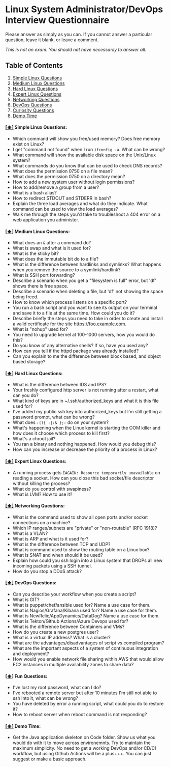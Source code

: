 Linux System Administrator/DevOps Interview Questionnaire
========================================================

Please answer as simply as you can. If you cannot answer a particular question, leave it blank, or leave a comment.

*This is not an exam. You should not have necessarily to answer all.*


## <a name='toc'>Table of Contents</a>

  1. [Simple Linux Questions](#simple)
  1. [Medium Linux Questions](#medium)
  1. [Hard Linux Questions](#hard)
  1. [Expert Linux Questions](#expert)
  1. [Networking Questions](#network)
  1. [DevOps Questions](#devop)
  1. [Curiosity Questions](#fun)
  1. [Demo Time](#demo)


#### [[⬆]](#toc) <a name='simple'>Simple Linux Questions:</a>

* Which command will show you free/used memory? Does free memory exist on Linux?
* I get "command not found" when I run ```ifconfig -a```. What can be wrong?
* What command will show the available disk space on the Unix/Linux system?
* What commands do you know that can be used to check DNS records?
* What does the permission 0750 on a file mean?
* What does the permission 0750 on a directory mean?
* How to add a new system user without login permissions?
* How to add/remove a group from a user?
* What is a bash alias?
* How to redirect STDOUT and STDERR in bash? 
* Explain the three load averages and what do they indicate. What command can be used to view the load averages?
* Walk me through the steps you'd take to troubleshoot a 404 error on a web application you administer.

#### [[⬆]](#toc) <a name='medium'>Medium Linux Questions:</a>

* What does an ```&``` after a command do?
* What is swap and what is it used for?
* What is the sticky bit?
* What does the immutable bit do to a file?
* What is the difference between hardlinks and symlinks? What happens when you remove the source to a symlink/hardlink?
* What is SSH port forwarding?
* Describe a scenario when you get a "filesystem is full" error, but 'df' shows there is free space.
* Describe a scenario when deleting a file, but 'df' not showing the space being freed.
* How to know which process listens on a specific port?
* You run a bash script and you want to see its output on your terminal and save it to a file at the same time. How could you do it?
* Describe briefly the steps you need to take in order to create and install a valid certificate for the site https://foo.example.com.
* What is "nohup" used for?
* You need to upgrade kernel at 100-1000 servers, how you would do this?
* Do you know of any alternative shells? If so, have you used any?
* How can you tell if the httpd package was already installed?
* Can you explain to me the difference between block based, and object based storage?

#### [[⬆]](#toc) <a name='hard'>Hard Linux Questions:</a>

* What is the difference between IDS and IPS?
* Your freshly configured http server is not running after a restart, what can you do?
* What kind of keys are in ~/.ssh/authorized_keys and what it is this file used for?
* I've added my public ssh key into authorized_keys but I'm still getting a password prompt, what can be wrong?
* What does ```:(){ :|:& };:``` do on your system?
* What's happening when the Linux kernel is starting the OOM killer and how does it choose which process to kill first?
* What's a chroot jail?
* You ran a binary and nothing happened. How would you debug this?
* How can you increase or decrease the priority of a process in Linux?


#### [[⬆]](#toc) <a name='expert'>Expert Linux Questions:</a>

* A running process gets ```EAGAIN: Resource temporarily unavailable``` on reading a socket. How can you close this bad socket/file descriptor without killing the process?
* What do you control with swapiness?
* What is LVM? How to use it?


#### [[⬆]](#toc) <a name='network'>Networking Questions:</a>

* What is the command used to show all open ports and/or socket connections on a machine?
* Which IP ranges/subnets are "private" or "non-routable" (RFC 1918)?
* What is a VLAN?
* What is ARP and what is it used for?
* What is the difference between TCP and UDP?
* What is command used to show the routing table on a Linux box?
* What is SNAT and when should it be used?
* Explain how could you ssh login into a Linux system that DROPs all new incoming packets using a SSH tunnel.
* How do you stop a DDoS attack?


#### [[⬆]](#toc) <a name='devop'>DevOps Questions:</a>

* Can you describe your workflow when you create a script?
* What is GIT?
* What is puppet/chef/ansible used for? Name a use case for them.
* What is Nagios/Grafana/Kibana used for? Name a use case for them.
* What is NewRelic/AppDynamics/DataDog? Name a use case for them.
* What is Tekton/Github Actions/Azure Devops used for?
* What is the difference between Containers and VMs?
* How do you create a new postgres user?
* What is a virtual IP address? What is a cluster?
* What are the advantages/disadvantages of script vs compiled program?
* What are the important aspects of a system of continuous integration and deployment?
* How would you enable network file sharing within AWS that would allow EC2 instances in multiple availability zones to share data?

#### [[⬆]](#toc) <a name='fun'>Fun Questions:</a>

* I've lost my root password, what can I do?
* I've rebooted a remote server but after 10 minutes I'm still not able to ssh into it, what can be wrong?
* You have deleted by error a running script, what could you do to restore it?
* How to reboot server when reboot command is not responding?

#### [[⬆]](#toc) <a name='demo'>Demo Time:</a>

* Get the Java application skeleton on Code folder. Show us what you would do with it to move across environemnts. Try to maintain the maximum simplicity. No need to get a working DevOps and/or CD/CI workflow, but using Github Actions will be a plus+++. You can just suggest or make a basic approach.

